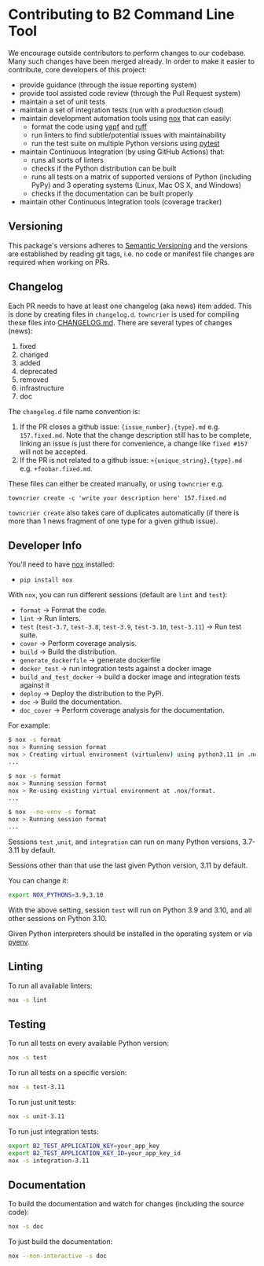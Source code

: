 # Contributing to B2 Command Line Tool

We encourage outside contributors to perform changes to our codebase. Many such changes have been merged already. 
In order to make it easier to contribute, core developers of this project:

* provide guidance (through the issue reporting system)
* provide tool assisted code review (through the Pull Request system)
* maintain a set of unit tests
* maintain a set of integration tests (run with a production cloud)
* maintain development automation tools using [nox](https://github.com/theacodes/nox) that can easily:
  * format the code using [yapf](https://github.com/google/yapf) and [ruff](https://github.com/astral-sh/ruff)
  * run linters to find subtle/potential issues with maintainability
  * run the test suite on multiple Python versions using [pytest](https://github.com/pytest-dev/pytest)
* maintain Continuous Integration (by using GitHub Actions) that:
  * runs all sorts of linters
  * checks if the Python distribution can be built
  * runs all tests on a matrix of supported versions of Python (including PyPy) and 3 operating systems 
    (Linux, Mac OS X, and Windows)
  * checks if the documentation can be built properly
* maintain other Continuous Integration tools (coverage tracker)

## Versioning

This package's versions adheres to [Semantic Versioning](https://semver.org/spec/v2.0.0.html) and the versions are
established by reading git tags, i.e. no code or manifest file changes are required when working on PRs.

## Changelog

Each PR needs to have at least one changelog (aka news) item added. This is done by creating files in `changelog.d`.
`towncrier` is used for compiling these files into [CHANGELOG.md](CHANGELOG.md). There are several types of changes 
(news):

1. fixed
2. changed
3. added
4. deprecated
5. removed
6. infrastructure
7. doc


The `changelog.d` file name convention is:

1. If the PR closes a github issue: `{issue_number}.{type}.md` e.g. `157.fixed.md`. Note that the
   change description still has to be complete, linking an issue is just there for convenience, a change like 
   `fixed #157` will not be accepted.
2. If the PR is not related to a github issue: `+{unique_string}.{type}.md` e.g. `+foobar.fixed.md`. 

These files can either be created manually, or using `towncrier` e.g.

    towncrier create -c 'write your description here' 157.fixed.md

`towncrier create` also takes care of duplicates automatically (if there is more than 1 news fragment of one type 
for a given github issue).
 
## Developer Info

You'll need to have [nox](https://github.com/theacodes/nox) installed:

* `pip install nox`

With `nox`, you can run different sessions (default are `lint` and `test`):

* `format` -> Format the code.
* `lint` -> Run linters.
* `test` (`test-3.7`, `test-3.8`, `test-3.9`, `test-3.10`, `test-3.11`) -> Run test suite.
* `cover` -> Perform coverage analysis.
* `build` -> Build the distribution.
* `generate_dockerfile` -> generate dockerfile
* `docker_test` -> run integration tests against a docker image
* `build_and_test_docker` -> build a docker image and integration tests against it
* `deploy` -> Deploy the distribution to the PyPi.
* `doc` -> Build the documentation.
* `doc_cover` -> Perform coverage analysis for the documentation.

For example:

```bash
$ nox -s format
nox > Running session format
nox > Creating virtual environment (virtualenv) using python3.11 in .nox/format
...

$ nox -s format
nox > Running session format
nox > Re-using existing virtual environment at .nox/format.
...

$ nox --no-venv -s format
nox > Running session format
...
```

Sessions `test` ,`unit`, and `integration` can run on many Python versions, 3.7-3.11 by default.

Sessions other than that use the last given Python version, 3.11 by default.

You can change it:

```bash
export NOX_PYTHONS=3.9,3.10
```

With the above setting, session `test` will run on Python 3.9 and 3.10, and all other sessions on Python 3.10.

Given Python interpreters should be installed in the operating system or via [pyenv](https://github.com/pyenv/pyenv).

## Linting

To run all available linters:

```bash
nox -s lint
```

## Testing

To run all tests on every available Python version:

```bash
nox -s test
```

To run all tests on a specific version:

```bash
nox -s test-3.11
```

To run just unit tests:

```bash
nox -s unit-3.11
```

To run just integration tests:

```bash
export B2_TEST_APPLICATION_KEY=your_app_key
export B2_TEST_APPLICATION_KEY_ID=your_app_key_id
nox -s integration-3.11
```

## Documentation

To build the documentation and watch for changes (including the source code):

```bash
nox -s doc
```

To just build the documentation:

```bash
nox --non-interactive -s doc
```
